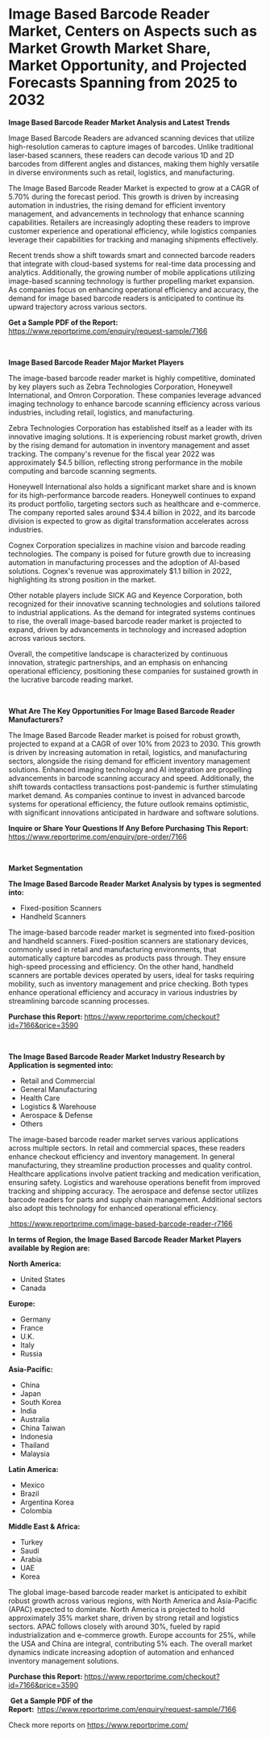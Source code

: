 <p><h1>Image Based Barcode Reader Market, Centers on Aspects such as Market Growth Market Share, Market Opportunity, and Projected Forecasts Spanning from 2025 to 2032</h1></p><p><strong>Image Based Barcode Reader Market Analysis and Latest Trends</strong></p>
<p><p>Image Based Barcode Readers are advanced scanning devices that utilize high-resolution cameras to capture images of barcodes. Unlike traditional laser-based scanners, these readers can decode various 1D and 2D barcodes from different angles and distances, making them highly versatile in diverse environments such as retail, logistics, and manufacturing.</p><p>The Image Based Barcode Reader Market is expected to grow at a CAGR of 5.70% during the forecast period. This growth is driven by increasing automation in industries, the rising demand for efficient inventory management, and advancements in technology that enhance scanning capabilities. Retailers are increasingly adopting these readers to improve customer experience and operational efficiency, while logistics companies leverage their capabilities for tracking and managing shipments effectively.</p><p>Recent trends show a shift towards smart and connected barcode readers that integrate with cloud-based systems for real-time data processing and analytics. Additionally, the growing number of mobile applications utilizing image-based scanning technology is further propelling market expansion. As companies focus on enhancing operational efficiency and accuracy, the demand for image based barcode readers is anticipated to continue its upward trajectory across various sectors.</p></p>
<p><strong>Get a Sample PDF of the Report:&nbsp;</strong> <a href="https://www.reportprime.com/enquiry/request-sample/7166?utm_campaign=2109&utm_medium=2&utm_source=Github&utm_content=ia&utm_term=19032025&utm_id=image-based-barcode-reader">https://www.reportprime.com/enquiry/request-sample/7166</a></p>
<p>&nbsp;</p>
<p><strong>Image Based Barcode Reader Major Market Players</strong></p>
<p><p>The image-based barcode reader market is highly competitive, dominated by key players such as Zebra Technologies Corporation, Honeywell International, and Omron Corporation. These companies leverage advanced imaging technology to enhance barcode scanning efficiency across various industries, including retail, logistics, and manufacturing.</p><p>Zebra Technologies Corporation has established itself as a leader with its innovative imaging solutions. It is experiencing robust market growth, driven by the rising demand for automation in inventory management and asset tracking. The company's revenue for the fiscal year 2022 was approximately $4.5 billion, reflecting strong performance in the mobile computing and barcode scanning segments.</p><p>Honeywell International also holds a significant market share and is known for its high-performance barcode readers. Honeywell continues to expand its product portfolio, targeting sectors such as healthcare and e-commerce. The company reported sales around $34.4 billion in 2022, and its barcode division is expected to grow as digital transformation accelerates across industries.</p><p>Cognex Corporation specializes in machine vision and barcode reading technologies. The company is poised for future growth due to increasing automation in manufacturing processes and the adoption of AI-based solutions. Cognex's revenue was approximately $1.1 billion in 2022, highlighting its strong position in the market.</p><p>Other notable players include SICK AG and Keyence Corporation, both recognized for their innovative scanning technologies and solutions tailored to industrial applications. As the demand for integrated systems continues to rise, the overall image-based barcode reader market is projected to expand, driven by advancements in technology and increased adoption across various sectors.</p><p>Overall, the competitive landscape is characterized by continuous innovation, strategic partnerships, and an emphasis on enhancing operational efficiency, positioning these companies for sustained growth in the lucrative barcode reading market.</p></p>
<p>&nbsp;</p>
<p><strong>What Are The Key Opportunities For Image Based Barcode Reader Manufacturers?</strong></p>
<p><p>The Image Based Barcode Reader market is poised for robust growth, projected to expand at a CAGR of over 10% from 2023 to 2030. This growth is driven by increasing automation in retail, logistics, and manufacturing sectors, alongside the rising demand for efficient inventory management solutions. Enhanced imaging technology and AI integration are propelling advancements in barcode scanning accuracy and speed. Additionally, the shift towards contactless transactions post-pandemic is further stimulating market demand. As companies continue to invest in advanced barcode systems for operational efficiency, the future outlook remains optimistic, with significant innovations anticipated in hardware and software solutions.</p></p>
<p><strong>Inquire or Share Your Questions If Any Before Purchasing This Report:</strong> <a href="https://www.reportprime.com/enquiry/pre-order/7166?utm_campaign=2109&utm_medium=2&utm_source=Github&utm_content=ia&utm_term=19032025&utm_id=image-based-barcode-reader">https://www.reportprime.com/enquiry/pre-order/7166</a></p>
<p>&nbsp;</p>
<p><strong>Market Segmentation</strong></p>
<p><strong>The Image Based Barcode Reader Market Analysis by types is segmented into:</strong></p>
<p><ul><li>Fixed-position Scanners</li><li>Handheld Scanners</li></ul></p>
<p><p>The image-based barcode reader market is segmented into fixed-position and handheld scanners. Fixed-position scanners are stationary devices, commonly used in retail and manufacturing environments, that automatically capture barcodes as products pass through. They ensure high-speed processing and efficiency. On the other hand, handheld scanners are portable devices operated by users, ideal for tasks requiring mobility, such as inventory management and price checking. Both types enhance operational efficiency and accuracy in various industries by streamlining barcode scanning processes.</p></p>
<p><strong>Purchase this Report:&nbsp;</strong><a href="https://www.reportprime.com/checkout?id=7166&price=3590&utm_campaign=2109&utm_medium=2&utm_source=Github&utm_content=ia&utm_term=19032025&utm_id=image-based-barcode-reader">https://www.reportprime.com/checkout?id=7166&price=3590</a></p>
<p>&nbsp;</p>
<p><strong>The Image Based Barcode Reader Market Industry Research by Application is segmented into:</strong></p>
<p><ul><li>Retail and Commercial</li><li>General Manufacturing</li><li>Health Care</li><li>Logistics & Warehouse</li><li>Aerospace & Defense</li><li>Others</li></ul></p>
<p><p>The image-based barcode reader market serves various applications across multiple sectors. In retail and commercial spaces, these readers enhance checkout efficiency and inventory management. In general manufacturing, they streamline production processes and quality control. Healthcare applications involve patient tracking and medication verification, ensuring safety. Logistics and warehouse operations benefit from improved tracking and shipping accuracy. The aerospace and defense sector utilizes barcode readers for parts and supply chain management. Additional sectors also adopt this technology for enhanced operational efficiency.</p></p>
<p><a href="https://www.reportprime.com/image-based-barcode-reader-r7166?utm_campaign=2109&utm_medium=2&utm_source=Github&utm_content=ia&utm_term=19032025&utm_id=image-based-barcode-reader">&nbsp;https://www.reportprime.com/image-based-barcode-reader-r7166</a></p>
<p><strong>In terms of Region, the Image Based Barcode Reader Market Players available by Region are:</strong></p>
<p>
    <p> <strong> North America: </strong>
        <ul>
            <li>United States</li>
            <li>Canada</li>
        </ul>
        </p> 
    <p> <strong> Europe: </strong>
        <ul>
            <li>Germany</li>
            <li>France</li>
            <li>U.K.</li>
            <li>Italy</li>
            <li>Russia</li>
        </ul>
        </p> 
    <p> <strong> Asia-Pacific: </strong>
        <ul>
            <li>China</li>
            <li>Japan</li>
            <li>South Korea</li>
            <li>India</li>
            <li>Australia</li>
            <li>China Taiwan</li>
            <li>Indonesia</li>
            <li>Thailand</li>
            <li>Malaysia</li>
        </ul>
        </p> 
    <p> <strong> Latin America: </strong>
        <ul>
            <li>Mexico</li>
            <li>Brazil</li>
            <li>Argentina Korea</li>
            <li>Colombia</li>
        </ul>
        </p> 
    <p> <strong> Middle East & Africa: </strong>
        <ul>
            <li>Turkey</li>
            <li>Saudi</li>
            <li>Arabia</li>
            <li>UAE</li>
            <li>Korea</li>
        </ul>
    </p>
    </p>
<p><p>The global image-based barcode reader market is anticipated to exhibit robust growth across various regions, with North America and Asia-Pacific (APAC) expected to dominate. North America is projected to hold approximately 35% market share, driven by strong retail and logistics sectors. APAC follows closely with around 30%, fueled by rapid industrialization and e-commerce growth. Europe accounts for 25%, while the USA and China are integral, contributing 5% each. The overall market dynamics indicate increasing adoption of automation and enhanced inventory management solutions.</p></p>
<p><strong>Purchase this Report: </strong><a href="https://www.reportprime.com/checkout?id=7166&price=3590&utm_campaign=2109&utm_medium=2&utm_source=Github&utm_content=ia&utm_term=19032025&utm_id=image-based-barcode-reader">https://www.reportprime.com/checkout?id=7166&price=3590</a></p>
<p>&nbsp;<strong>Get a Sample PDF of the Report:&nbsp;&nbsp;</strong><a href="https://www.reportprime.com/enquiry/request-sample/7166?utm_campaign=2109&utm_medium=2&utm_source=Github&utm_content=ia&utm_term=19032025&utm_id=image-based-barcode-reader">https://www.reportprime.com/enquiry/request-sample/7166</a></p>
<p><strong></strong></p>
<p>Check more reports on <a href="https://www.reportprime.com/?utm_campaign=2109&utm_medium=2&utm_source=Github&utm_content=ia&utm_term=19032025&utm_id=image-based-barcode-reader">https://www.reportprime.com/</a></p>